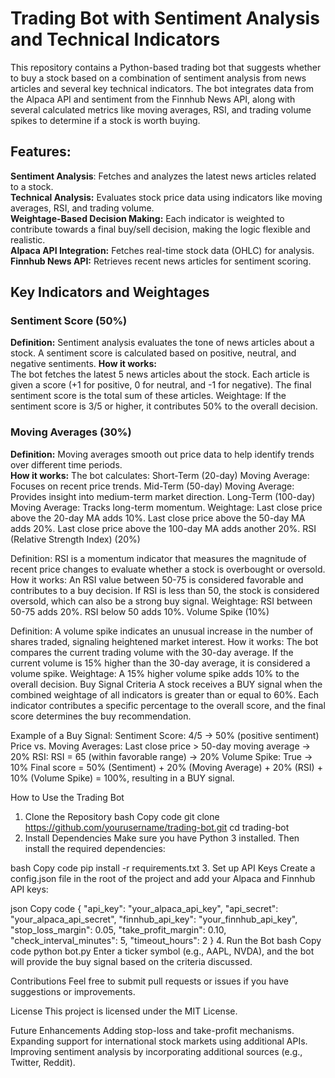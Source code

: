 # Trading Bot with Sentiment Analysis and Technical Indicators

This repository contains a Python-based trading bot that suggests whether to buy a stock based on a combination of sentiment analysis from news articles and several key technical indicators. The bot integrates data from the Alpaca API and sentiment from the Finnhub News API, along with several calculated metrics like moving averages, RSI, and trading volume spikes to determine if a stock is worth buying.

## Features:

**Sentiment Analysis**: Fetches and analyzes the latest news articles related to a stock.  
**Technical Analysis:** Evaluates stock price data using indicators like moving averages, RSI, and trading volume.  
**Weightage-Based Decision Making:** Each indicator is weighted to contribute towards a final buy/sell decision, making the logic flexible and realistic.  
**Alpaca API Integration:** Fetches real-time stock data (OHLC) for analysis.  
**Finnhub News API:** Retrieves recent news articles for sentiment scoring.

## Key Indicators and Weightages

### Sentiment Score (50%)

**Definition:** Sentiment analysis evaluates the tone of news articles about a stock. A sentiment score is calculated based on positive, neutral, and negative sentiments.
**How it works:**  
The bot fetches the latest 5 news articles about the stock.
Each article is given a score (+1 for positive, 0 for neutral, and -1 for negative).
The final sentiment score is the total sum of these articles.
Weightage: If the sentiment score is 3/5 or higher, it contributes 50% to the overall decision.  
### Moving Averages (30%)

**Definition:** Moving averages smooth out price data to help identify trends over different time periods.  
**How it works:** The bot calculates:
Short-Term (20-day) Moving Average: Focuses on recent price trends.
Mid-Term (50-day) Moving Average: Provides insight into medium-term market direction.
Long-Term (100-day) Moving Average: Tracks long-term momentum.
Weightage:
Last close price above the 20-day MA adds 10%.
Last close price above the 50-day MA adds 20%.
Last close price above the 100-day MA adds another 20%.
RSI (Relative Strength Index) (20%)

Definition: RSI is a momentum indicator that measures the magnitude of recent price changes to evaluate whether a stock is overbought or oversold.
How it works:
An RSI value between 50-75 is considered favorable and contributes to a buy decision.
If RSI is less than 50, the stock is considered oversold, which can also be a strong buy signal.
Weightage:
RSI between 50-75 adds 20%.
RSI below 50 adds 10%.
Volume Spike (10%)

Definition: A volume spike indicates an unusual increase in the number of shares traded, signaling heightened market interest.
How it works:
The bot compares the current trading volume with the 30-day average.
If the current volume is 15% higher than the 30-day average, it is considered a volume spike.
Weightage: A 15% higher volume spike adds 10% to the overall decision.
Buy Signal Criteria
A stock receives a BUY signal when the combined weightage of all indicators is greater than or equal to 60%. Each indicator contributes a specific percentage to the overall score, and the final score determines the buy recommendation.

Example of a Buy Signal:
Sentiment Score: 4/5 → 50% (positive sentiment)
Price vs. Moving Averages:
Last close price > 50-day moving average → 20%
RSI: RSI = 65 (within favorable range) → 20%
Volume Spike: True → 10%
Final score = 50% (Sentiment) + 20% (Moving Average) + 20% (RSI) + 10% (Volume Spike) = 100%, resulting in a BUY signal.

How to Use the Trading Bot
1. Clone the Repository
bash
Copy code
git clone https://github.com/yourusername/trading-bot.git
cd trading-bot
2. Install Dependencies
Make sure you have Python 3 installed. Then install the required dependencies:

bash
Copy code
pip install -r requirements.txt
3. Set up API Keys
Create a config.json file in the root of the project and add your Alpaca and Finnhub API keys:

json
Copy code
{
  "api_key": "your_alpaca_api_key",
  "api_secret": "your_alpaca_api_secret",
  "finnhub_api_key": "your_finnhub_api_key",
  "stop_loss_margin": 0.05,
  "take_profit_margin": 0.10,
  "check_interval_minutes": 5,
  "timeout_hours": 2
}
4. Run the Bot
bash
Copy code
python bot.py
Enter a ticker symbol (e.g., AAPL, NVDA), and the bot will provide the buy signal based on the criteria discussed.

Contributions
Feel free to submit pull requests or issues if you have suggestions or improvements.

License
This project is licensed under the MIT License.

Future Enhancements
Adding stop-loss and take-profit mechanisms.
Expanding support for international stock markets using additional APIs.
Improving sentiment analysis by incorporating additional sources (e.g., Twitter, Reddit).

